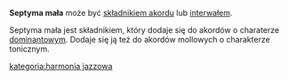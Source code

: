 **Septyma mała** może być [składnikiem
akordu](składniki_akordów "wikilink") lub
[interwałem](interwał "wikilink").

Septyma mała jest składnikiem, który dodaje się do akordów o charaterze
[dominantowym](dominanta "wikilink"). Dodaje się ją też do akordów
mollowych o charakterze tonicznym.

[kategoria:harmonia jazzowa](kategoria:harmonia_jazzowa "wikilink")